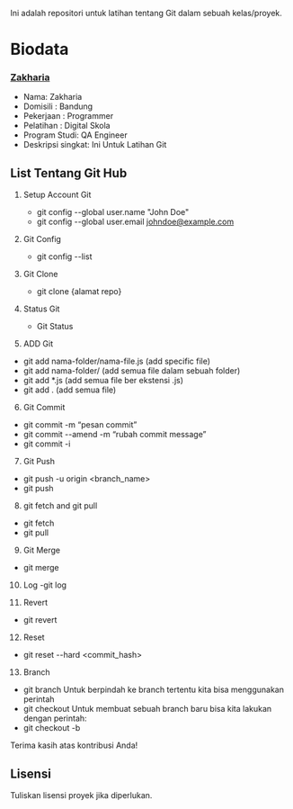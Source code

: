 Ini adalah repositori untuk latihan tentang Git dalam sebuah kelas/proyek.

# Biodata

### [Zakharia](https://zria37.github.io/)
- Nama: Zakharia
- Domisili : Bandung
- Pekerjaan : Programmer
- Pelatihan : Digital Skola
- Program Studi: QA Engineer
- Deskripsi singkat: Ini Untuk Latihan Git  

## List Tentang Git Hub
1. Setup Account Git
	- git config --global user.name "John Doe"
	- git config --global user.email johndoe@example.com

2. Git Config
	- git config --list

3. Git Clone 
	- git clone {alamat repo}

4. Status Git
	- Git Status

5. ADD Git
- git add nama-folder/nama-file.js (add specific file)
- git add nama-folder/ (add semua file dalam sebuah folder)
- git add *.js (add semua file ber ekstensi .js)
- git add . (add semua file)

6. Git Commit 
- git commit -m “pesan commit”
- git commit --amend -m “rubah commit message”
- git commit -i

7. Git Push
- git push -u origin <branch_name>
- git push

8. git fetch and git pull
- git fetch
- git pull

9. Git Merge
- git merge <branch name>

10. Log
-git log

11. Revert 
- git revert

12. Reset
- git reset --hard <commit_hash>

13. Branch 
- git branch
Untuk berpindah ke branch tertentu kita bisa menggunakan perintah
- git checkout <nama-branch>
Untuk membuat sebuah branch baru bisa kita lakukan dengan perintah:
- git checkout -b <nama-branch>

Terima kasih atas kontribusi Anda!

## Lisensi

Tuliskan lisensi proyek jika diperlukan.

